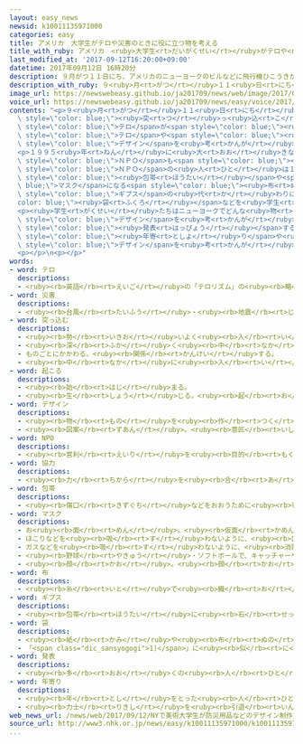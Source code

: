 ```yaml
---
layout: easy_news
newsid: k10011135971000
categories: easy
title: アメリカ　大学生がテロや災害のときに役に立つ物を考える
title_with_ruby: アメリカ　<ruby>大学生<rt>だいがくせい</rt></ruby>がテロや<ruby>災害<rt>さいがい</rt></ruby>のときに<ruby>役<rt>やく</rt></ruby>に<ruby>立<rt>た</rt></ruby>つ<ruby>物<rt>もの</rt></ruby>を<ruby>考<rt>かんが</rt></ruby>える
last_modified_at: '2017-09-12T16:20:00+09:00'
datetime: 2017年09月12日 16時20分
description: ９月がつ１１日にち、アメリカのニューヨークのビルなどに飛行機ひこうきが突つっ込こむテロが起おこってから１６年ねんになりました。
description_with_ruby: ９<ruby>月<rt>がつ</rt></ruby>１１<ruby>日<rt>にち</rt></ruby>、アメリカのニューヨークのビルなどに<ruby>飛行機<rt>ひこうき</rt></ruby>が<ruby>突<rt>つ</rt></ruby>っ<ruby>込<rt>こ</rt></ruby>むテロが<ruby>起<rt>お</rt></ruby>こってから１６<ruby>年<rt>ねん</rt></ruby>になりました。
image_url: https://newswebeasy.github.io/ja201709/news/web/image/2017/09/12/k10011135971000.jpg
voice_url: https://newswebeasy.github.io/ja201709/news/easy/voice/2017/09/12/k10011135971000.mp3
contents: "<p>９<ruby>月<rt>がつ</rt></ruby>１１<ruby>日<rt>にち</rt></ruby>、アメリカのニューヨークのビルなどに<ruby>飛行機<rt>ひこうき</rt></ruby>が<span\
  \ style=\"color: blue;\"><ruby>突<rt>つ</rt></ruby>っ<ruby>込<rt>こ</rt></ruby>む</span><span\
  \ style=\"color: blue;\">テロ</span>が<span style=\"color: blue;\"><ruby>起<rt>お</rt></ruby>こっ</span>てから１６<ruby>年<rt>ねん</rt></ruby>になりました。ニューヨークにあるパーソンズ<ruby>美術<rt>びじゅつ</rt></ruby><ruby>大学<rt>だいがく</rt></ruby>では、<ruby>学生<rt>がくせい</rt></ruby>たちが<span\
  \ style=\"color: blue;\">テロ</span>や<span style=\"color: blue;\"><ruby>災害<rt>さいがい</rt></ruby></span>のときに<ruby>役<rt>やく</rt></ruby>に<ruby>立<rt>た</rt></ruby>つ<ruby>物<rt>もの</rt></ruby>の<span\
  \ style=\"color: blue;\">デザイン</span>を<ruby>考<rt>かんが</rt></ruby>えることになりました。</p>\n\
  <p>１９９５<ruby>年<rt>ねん</rt></ruby>に<ruby>大<rt>おお</rt></ruby>きな<ruby>地震<rt>じしん</rt></ruby>があった<ruby>神戸市<rt>こうべし</rt></ruby>の<span\
  \ style=\"color: blue;\">ＮＰＯ</span>も<span style=\"color: blue;\"><ruby>協力<rt>きょうりょく</rt></ruby></span>しています。<span\
  \ style=\"color: blue;\">ＮＰＯ</span>の<ruby>人<rt>ひと</rt></ruby>は１１<ruby>日<rt>にち</rt></ruby>、<ruby>自分<rt>じぶん</rt></ruby>たちが<ruby>考<rt>かんが</rt></ruby>えた<span\
  \ style=\"color: blue;\"><ruby>包帯<rt>ほうたい</rt></ruby></span>や<span style=\"color:\
  \ blue;\">マスク</span>になる<span style=\"color: blue;\"><ruby>布<rt>ぬの</rt></ruby></span>や、<span\
  \ style=\"color: blue;\">ギプス</span>の<ruby>代<rt>か</rt></ruby>わりになる<span style=\"\
  color: blue;\"><ruby>袋<rt>ふくろ</rt></ruby></span>などを<ruby>学生<rt>がくせい</rt></ruby>たちに<ruby>紹介<rt>しょうかい</rt></ruby>しました。</p>\n\
  <p><ruby>学生<rt>がくせい</rt></ruby>たちはニューヨークでどんな<ruby>物<rt>もの</rt></ruby>が<ruby>必要<rt>ひつよう</rt></ruby>か<ruby>調<rt>しら</rt></ruby>べて、<span\
  \ style=\"color: blue;\">デザイン</span>を<ruby>考<rt>かんが</rt></ruby>えて<ruby>作<rt>つく</rt></ruby>った<ruby>物<rt>もの</rt></ruby>を<ruby>来年<rt>らいねん</rt></ruby>の<ruby>秋<rt>あき</rt></ruby>に<span\
  \ style=\"color: blue;\"><ruby>発表<rt>はっぴょう</rt></ruby></span>する<ruby>予定<rt>よてい</rt></ruby>です。<ruby>学生<rt>がくせい</rt></ruby>は「お<span\
  \ style=\"color: blue;\"><ruby>年寄<rt>としよ</rt></ruby>り</span>や<ruby>子<rt>こ</rt></ruby>どもの<ruby>役<rt>やく</rt></ruby>に<ruby>立<rt>た</rt></ruby>つ<span\
  \ style=\"color: blue;\">デザイン</span>を<ruby>考<rt>かんが</rt></ruby>えたいと<ruby>思<rt>おも</rt></ruby>います」と<ruby>話<rt>はな</rt></ruby>していました。</p>\n\
  <p></p>\n<p></p>"
words:
- word: テロ
  descriptions:
  - <ruby><rb>英語</rb><rt>えいご</rt></ruby>の「テロリズム」の<ruby><rb>略</rb><rt>りゃく</rt></ruby>。<ruby><rb>政治的</rb><rt>せいじてき</rt></ruby>な<ruby><rb>目的</rb><rt>もくてき</rt></ruby>を<ruby><rb>成</rb><rt>な</rt></ruby>しとげるためには、<ruby><rb>人</rb><rt>ひと</rt></ruby>の<ruby><rb>命</rb><rt>いのち</rt></ruby>をうばうような<ruby><rb>暴力</rb><rt>ぼうりょく</rt></ruby>を<ruby><rb>使</rb><rt>つか</rt></ruby>ってもよいとする<ruby><rb>考</rb><rt>かんが</rt></ruby>え。また、そのような<ruby><rb>考</rb><rt>かんが</rt></ruby>えで<ruby><rb>起</rb><rt>お</rt></ruby>こす<ruby><rb>事件</rb><rt>じけん</rt></ruby>。
- word: 災害
  descriptions:
  - <ruby><rb>台風</rb><rt>たいふう</rt></ruby>・<ruby><rb>地震</rb><rt>じしん</rt></ruby>・<ruby><rb>大水</rb><rt>おおみず</rt></ruby>などによる<ruby><rb>災難</rb><rt>さいなん</rt></ruby>。
- word: 突っ込む
  descriptions:
  - <ruby><rb>勢</rb><rt>いきお</rt></ruby>いよく<ruby><rb>入</rb><rt>い</rt></ruby>れる。<ruby><rb>入</rb><rt>はい</rt></ruby>りこむ。
  - <ruby><rb>深</rb><rt>ふか</rt></ruby>く<ruby><rb>中</rb><rt>なか</rt></ruby>に<ruby><rb>入</rb><rt>はい</rt></ruby>る。
  - ものごとにかかわる。<ruby><rb>関係</rb><rt>かんけい</rt></ruby>する。
  - <ruby><rb>中</rb><rt>なか</rt></ruby>に<ruby><rb>入</rb><rt>い</rt></ruby>れる。
- word: 起こる
  descriptions:
  - <ruby><rb>始</rb><rt>はじ</rt></ruby>まる。
  - <ruby><rb>生</rb><rt>しょう</rt></ruby>じる。<ruby><rb>起</rb><rt>お</rt></ruby>きる。
- word: デザイン
  descriptions:
  - <ruby><rb>物</rb><rt>もの</rt></ruby>を<ruby><rb>作</rb><rt>つく</rt></ruby>るときに、<ruby><rb>形</rb><rt>かたち</rt></ruby>や<ruby><rb>色</rb><rt>いろ</rt></ruby>などを<ruby><rb>工夫</rb><rt>くふう</rt></ruby>すること。
  - <ruby><rb>図案</rb><rt>ずあん</rt></ruby>。<ruby><rb>意匠</rb><rt>いしょう</rt></ruby>。
- word: NPO
  descriptions:
  - <ruby><rb>営利</rb><rt>えいり</rt></ruby>を<ruby><rb>目的</rb><rt>もくてき</rt></ruby>とせずに<ruby><rb>社会的</rb><rt>しゃかいてき</rt></ruby>な<ruby><rb>活動</rb><rt>かつどう</rt></ruby>を<ruby><rb>行</rb><rt>おこな</rt></ruby>う<ruby><rb>組織</rb><rt>そしき</rt></ruby>。
- word: 協力
  descriptions:
  - <ruby><rb>力</rb><rt>ちから</rt></ruby>を<ruby><rb>合</rb><rt>あ</rt></ruby>わせて、ものごとを<ruby><rb>行</rb><rt>おこな</rt></ruby>うこと。
- word: 包帯
  descriptions:
  - <ruby><rb>傷口</rb><rt>きずぐち</rt></ruby>などをおおうために<ruby><rb>巻</rb><rt>ま</rt></ruby>く、<ruby><rb>細長</rb><rt>ほそなが</rt></ruby>いきれ。
- word: マスク
  descriptions:
  - お<ruby><rb>面</rb><rt>めん</rt></ruby>。<ruby><rb>仮面</rb><rt>かめん</rt></ruby>。
  - ほこりなどを<ruby><rb>吸</rb><rt>す</rt></ruby>わないように、<ruby><rb>口</rb><rt>くち</rt></ruby>や<ruby><rb>鼻</rb><rt>はな</rt></ruby>をおおう<ruby><rb>布</rb><rt>ぬの</rt></ruby>。
  - ガスなどを<ruby><rb>吸</rb><rt>す</rt></ruby>わないように、<ruby><rb>消防士</rb><rt>しょうぼうし</rt></ruby>などが<ruby><rb>顔</rb><rt>かお</rt></ruby>につけるお<ruby><rb>面</rb><rt>めん</rt></ruby>。<ruby><rb>防毒面</rb><rt>ぼうどくめん</rt></ruby>。
  - <ruby><rb>野球</rb><rt>やきゅう</rt></ruby>・ソフトボールで、キャッチャーや<ruby><rb>球審</rb><rt>きゅうしん</rt></ruby>がかぶるもの。
  - <ruby><rb>顔</rb><rt>かお</rt></ruby>。<ruby><rb>顔</rb><rt>かお</rt></ruby>だち。
- word: 布
  descriptions:
  - <ruby><rb>糸</rb><rt>いと</rt></ruby>で<ruby><rb>織</rb><rt>お</rt></ruby>った<ruby><rb>物</rb><rt>もの</rt></ruby>。<ruby><rb>織物</rb><rt>おりもの</rt></ruby>。きれ。
- word: ギプス
  descriptions:
  - <ruby><rb>包帯</rb><rt>ほうたい</rt></ruby>に<ruby><rb>石</rb><rt>せっ</rt></ruby>こうをぬって<ruby><rb>固</rb><rt>かた</rt></ruby>めたもの。<ruby><rb>骨</rb><rt>ほね</rt></ruby>が<ruby><rb>折</rb><rt>お</rt></ruby>れたりしたとき、そこが<ruby><rb>動</rb><rt>うご</rt></ruby>かないようにする。ギブス。
- word: 袋
  descriptions:
  - <ruby><rb>紙</rb><rt>かみ</rt></ruby>や<ruby><rb>布</rb><rt>ぬの</rt></ruby>などで<ruby><rb>作</rb><rt>つく</rt></ruby>り、<ruby><rb>中</rb><rt>なか</rt></ruby>に<ruby><rb>物</rb><rt>もの</rt></ruby>を<ruby><rb>入</rb><rt>い</rt></ruby>れて、<ruby><rb>口</rb><rt>くち</rt></ruby>をしめるようにした<ruby><rb>入</rb><rt>い</rt></ruby>れ<ruby><rb>物</rb><rt>もの</rt></ruby>。
  - 「<span class="dic_sansyogogi">1)</span>」に<ruby><rb>似</rb><rt>に</rt></ruby>た<ruby><rb>形</rb><rt>かたち</rt></ruby>のもの。
- word: 発表
  descriptions:
  - <ruby><rb>多</rb><rt>おお</rt></ruby>くの<ruby><rb>人</rb><rt>ひと</rt></ruby>に<ruby><rb>広</rb><rt>ひろ</rt></ruby>く<ruby><rb>知</rb><rt>し</rt></ruby>らせること。
- word: 年寄り
  descriptions:
  - <ruby><rb>年</rb><rt>とし</rt></ruby>をとった<ruby><rb>人</rb><rt>ひと</rt></ruby>。<ruby><rb>老人</rb><rt>ろうじん</rt></ruby>。
  - <ruby><rb>力士</rb><rt>りきし</rt></ruby>を<ruby><rb>引退</rb><rt>いんたい</rt></ruby>して、<ruby><rb>日本</rb><rt>にほん</rt></ruby><ruby><rb>相撲</rb><rt>すもう</rt></ruby><ruby><rb>協会</rb><rt>きょうかい</rt></ruby>の<ruby><rb>役員</rb><rt>やくいん</rt></ruby>になった<ruby><rb>人</rb><rt>ひと</rt></ruby>。
web_news_url: /news/web/2017/09/12/NYで美術大学生が防災用品などのデザイン制作/
source_url: http://www3.nhk.or.jp/news/easy/k10011135971000/k10011135971000.html
...
```


